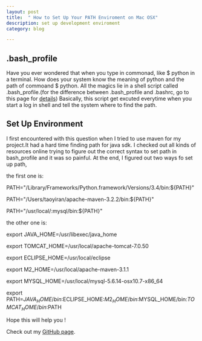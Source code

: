 ```yaml
---
layout: post
title:  " How to Set Up Your PATH Enviroment on Mac OSX"
description: set up development enviroment 
category: blog

---
```

## .bash_profile
Have you ever wondered that when you type in commonad, like $ python in a terminal. How does your system know the meaning of python and the path of commoand $ python. All the magics lie
in a shell script called .bash_profile.(for the
difference between .bash_profile and .bashrc, 
go to this page for [details][detailsurl])
Basically, this script get excuted everytime when you start a log in shell and tell the system
where to find the path. 

## Set Up Environment 
I first encountered with this question when I tried
to use maven for my project.It had a hard time finding path for java sdk. I checked out all kinds of resources online trying to figure out the correct syntax to set path in bash_profile and 
it was so painful. At the end, I figured out two
ways fo set up path,

the first one is:

PATH="/Library/Frameworks/Python.framework/Versions/3.4/bin:${PATH}"

PATH="/Users/taoyiran/apache-maven-3.2.2/bin:${PATH}"

PATH="/usr/local/:mysql/bin:${PATH}"

the other one is:

export JAVA_HOME=/usr/libexec/java_home

export TOMCAT_HOME=/usr/local/apache-tomcat-7.0.50

export ECLIPSE_HOME=/usr/local/eclipse

export M2_HOME=/usr/local/apache-maven-3.1.1

export MYSQL_HOME=/usr/local/mysql-5.6.14-osx10.7-x86_64

export PATH=$JAVA_HOME/bin:$ECLIPSE_HOME:$M2_HOME/bin:$MYSQL_HOME/bin:$TOMCAT_HOME/bin:$PATH


Hope this will help you !


Check out my [GitHub page][github].

 
[detailsurl]:http://www.joshstaiger.org/archives/2005/07/bash_profile_vs.html
[github]: https://github.com/tyr034


